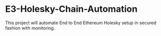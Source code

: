 # E3-Holesky-Chain-Automation
This project will automate End to End Ethereum Holesky setup in secured fashion with monitoring.

